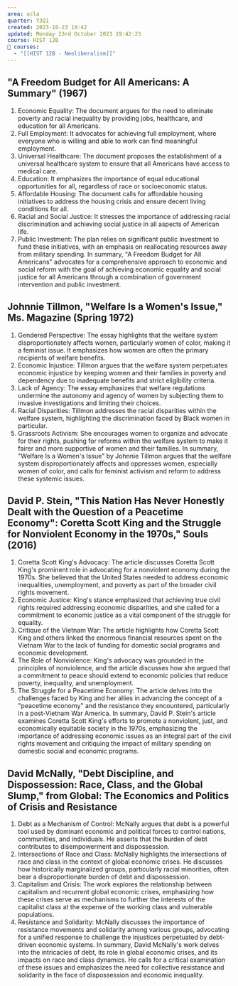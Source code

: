 ```yaml
---
area: ucla
quarter: Y3Q1
created: 2023-10-23 19:42
updated: Monday 23rd October 2023 19:42:23
course: HIST 12B
📕 courses:
  - "[[HIST 12B - Neoliberalism]]"
---
```


## "A Freedom Budget for All Americans: A Summary" (1967)
1. Economic Equality: The document argues for the need to eliminate poverty and racial inequality by providing jobs, healthcare, and education for all Americans.
2. Full Employment: It advocates for achieving full employment, where everyone who is willing and able to work can find meaningful employment.
3. Universal Healthcare: The document proposes the establishment of a universal healthcare system to ensure that all Americans have access to medical care.
4. Education: It emphasizes the importance of equal educational opportunities for all, regardless of race or socioeconomic status.
5. Affordable Housing: The document calls for affordable housing initiatives to address the housing crisis and ensure decent living conditions for all.
6. Racial and Social Justice: It stresses the importance of addressing racial discrimination and achieving social justice in all aspects of American life.
7. Public Investment: The plan relies on significant public investment to fund these initiatives, with an emphasis on reallocating resources away from military spending.
In summary, "A Freedom Budget for All Americans" advocates for a comprehensive approach to economic and social reform with the goal of achieving economic equality and social justice for all Americans through a combination of government intervention and public investment.

## Johnnie Tillmon, "Welfare Is a Women's Issue," Ms. Magazine (Spring 1972)
1. Gendered Perspective: The essay highlights that the welfare system disproportionately affects women, particularly women of color, making it a feminist issue. It emphasizes how women are often the primary recipients of welfare benefits.
2. Economic Injustice: Tillmon argues that the welfare system perpetuates economic injustice by keeping women and their families in poverty and dependency due to inadequate benefits and strict eligibility criteria.
3. Lack of Agency: The essay emphasizes that welfare regulations undermine the autonomy and agency of women by subjecting them to invasive investigations and limiting their choices.
4. Racial Disparities: Tillmon addresses the racial disparities within the welfare system, highlighting the discrimination faced by Black women in particular.
5. Grassroots Activism: She encourages women to organize and advocate for their rights, pushing for reforms within the welfare system to make it fairer and more supportive of women and their families.
In summary, "Welfare Is a Women's Issue" by Johnnie Tillmon argues that the welfare system disproportionately affects and oppresses women, especially women of color, and calls for feminist activism and reform to address these systemic issues.

## David P. Stein, "This Nation Has Never Honestly Dealt with the Question of a Peacetime Economy": Coretta Scott King and the Struggle for Nonviolent Economy in the 1970s," Souls (2016)
1. Coretta Scott King's Advocacy: The article discusses Coretta Scott King's prominent role in advocating for a nonviolent economy during the 1970s. She believed that the United States needed to address economic inequalities, unemployment, and poverty as part of the broader civil rights movement.
2. Economic Justice: King's stance emphasized that achieving true civil rights required addressing economic disparities, and she called for a commitment to economic justice as a vital component of the struggle for equality.
3. Critique of the Vietnam War: The article highlights how Coretta Scott King and others linked the enormous financial resources spent on the Vietnam War to the lack of funding for domestic social programs and economic development.
4. The Role of Nonviolence: King's advocacy was grounded in the principles of nonviolence, and the article discusses how she argued that a commitment to peace should extend to economic policies that reduce poverty, inequality, and unemployment.
5. The Struggle for a Peacetime Economy: The article delves into the challenges faced by King and her allies in advancing the concept of a "peacetime economy" and the resistance they encountered, particularly in a post-Vietnam War America.
In summary, David P. Stein's article examines Coretta Scott King's efforts to promote a nonviolent, just, and economically equitable society in the 1970s, emphasizing the importance of addressing economic issues as an integral part of the civil rights movement and critiquing the impact of military spending on domestic social and economic programs.

## David McNally, "Debt Discipline, and Dispossession: Race, Class, and the Global Slump," from Global: The Economics and Politics of Crisis and Resistance
1. Debt as a Mechanism of Control: McNally argues that debt is a powerful tool used by dominant economic and political forces to control nations, communities, and individuals. He asserts that the burden of debt contributes to disempowerment and dispossession.
2. Intersections of Race and Class: McNally highlights the intersections of race and class in the context of global economic crises. He discusses how historically marginalized groups, particularly racial minorities, often bear a disproportionate burden of debt and dispossession.
3. Capitalism and Crisis: The work explores the relationship between capitalism and recurrent global economic crises, emphasizing how these crises serve as mechanisms to further the interests of the capitalist class at the expense of the working class and vulnerable populations.
4. Resistance and Solidarity: McNally discusses the importance of resistance movements and solidarity among various groups, advocating for a unified response to challenge the injustices perpetuated by debt-driven economic systems.
In summary, David McNally's work delves into the intricacies of debt, its role in global economic crises, and its impacts on race and class dynamics. He calls for a critical examination of these issues and emphasizes the need for collective resistance and solidarity in the face of dispossession and economic inequality.